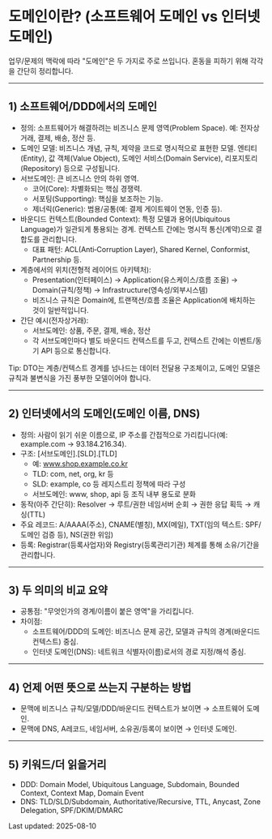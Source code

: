 # 도메인이란? (소프트웨어 도메인 vs 인터넷 도메인)

업무/문제의 맥락에 따라 "도메인"은 두 가지로 주로 쓰입니다. 혼동을 피하기 위해 각각을 간단히 정리합니다.

---

## 1) 소프트웨어/DDD에서의 도메인
- 정의: 소프트웨어가 해결하려는 비즈니스 문제 영역(Problem Space). 예: 전자상거래, 결제, 배송, 정산 등.
- 도메인 모델: 비즈니스 개념, 규칙, 제약을 코드로 명시적으로 표현한 모델. 엔티티(Entity), 값 객체(Value Object), 도메인 서비스(Domain Service), 리포지토리(Repository) 등으로 구성됩니다.
- 서브도메인: 큰 비즈니스 안의 하위 영역.
  - 코어(Core): 차별화되는 핵심 경쟁력.
  - 서포팅(Supporting): 핵심을 보조하는 기능.
  - 제너릭(Generic): 범용/공통(예: 결제 게이트웨이 연동, 인증 등).
- 바운디드 컨텍스트(Bounded Context): 특정 모델과 용어(Ubiquitous Language)가 일관되게 통용되는 경계. 컨텍스트 간에는 명시적 통신(계약)으로 결합도를 관리합니다.
  - 대표 패턴: ACL(Anti‑Corruption Layer), Shared Kernel, Conformist, Partnership 등.
- 계층에서의 위치(전형적 레이어드 아키텍처):
  - Presentation(인터페이스) → Application(유스케이스/흐름 조율) → Domain(규칙/정책) → Infrastructure(영속성/외부시스템)
  - 비즈니스 규칙은 Domain에, 트랜잭션/흐름 조율은 Application에 배치하는 것이 일반적입니다.
- 간단 예시(전자상거래):
  - 서브도메인: 상품, 주문, 결제, 배송, 정산
  - 각 서브도메인마다 별도 바운디드 컨텍스트를 두고, 컨텍스트 간에는 이벤트/동기 API 등으로 통신합니다.

Tip: DTO는 계층/컨텍스트 경계를 넘나드는 데이터 전달용 구조체이고, 도메인 모델은 규칙과 불변식을 가진 풍부한 모델이어야 합니다.

---

## 2) 인터넷에서의 도메인(도메인 이름, DNS)
- 정의: 사람이 읽기 쉬운 이름으로, IP 주소를 간접적으로 가리킵니다(예: example.com → 93.184.216.34).
- 구조: [서브도메인].[SLD].[TLD]
  - 예: www.shop.example.co.kr
  - TLD: com, net, org, kr 등
  - SLD: example, co 등 레지스트리 정책에 따라 구성
  - 서브도메인: www, shop, api 등 조직 내부 용도로 분화
- 동작(아주 간단히): Resolver → 루트/권한 네임서버 순회 → 권한 응답 획득 → 캐싱(TTL)
- 주요 레코드: A/AAAA(주소), CNAME(별칭), MX(메일), TXT(임의 텍스트: SPF/도메인 검증 등), NS(권한 위임)
- 등록: Registrar(등록사업자)와 Registry(등록관리기관) 체계를 통해 소유/기간을 관리합니다.

---

## 3) 두 의미의 비교 요약
- 공통점: "무엇인가의 경계/이름이 붙은 영역"을 가리킵니다.
- 차이점:
  - 소프트웨어/DDD의 도메인: 비즈니스 문제 공간, 모델과 규칙의 경계(바운디드 컨텍스트) 중심.
  - 인터넷 도메인(DNS): 네트워크 식별자(이름)로서의 경로 지정/해석 중심.

---

## 4) 언제 어떤 뜻으로 쓰는지 구분하는 방법
- 문맥에 비즈니스 규칙/모델/DDD/바운디드 컨텍스트가 보이면 → 소프트웨어 도메인.
- 문맥에 DNS, A레코드, 네임서버, 소유권/등록이 보이면 → 인터넷 도메인.

---

## 5) 키워드/더 읽을거리
- DDD: Domain Model, Ubiquitous Language, Subdomain, Bounded Context, Context Map, Domain Event
- DNS: TLD/SLD/Subdomain, Authoritative/Recursive, TTL, Anycast, Zone Delegation, SPF/DKIM/DMARC

Last updated: 2025-08-10
